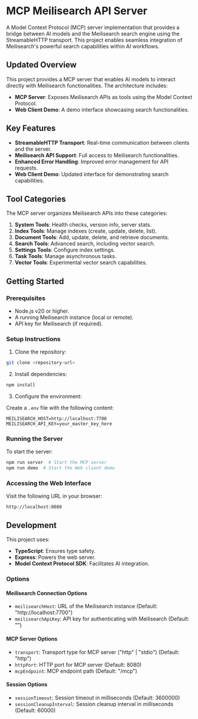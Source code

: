 # MCP Meilisearch API Server

A Model Context Protocol (MCP) server implementation that provides a bridge between AI models and the Meilisearch search engine using the StreamableHTTP transport. This project enables seamless integration of Meilisearch's powerful search capabilities within AI workflows.

## Updated Overview

This project provides a MCP server that enables AI models to interact directly with Meilisearch functionalities. The architecture includes:

- **MCP Server**: Exposes Meilisearch APIs as tools using the Model Context Protocol.
- **Web Client Demo**: A demo interface showcasing search functionalities.

## Key Features

- **StreamableHTTP Transport**: Real-time communication between clients and the server.
- **Meilisearch API Support**: Full access to Meilisearch functionalities.
- **Enhanced Error Handling**: Improved error management for API requests.
- **Web Client Demo**: Updated interface for demonstrating search capabilities.

## Tool Categories

The MCP server organizes Meilisearch APIs into these categories:

1. **System Tools**: Health checks, version info, server stats.
2. **Index Tools**: Manage indexes (create, update, delete, list).
3. **Document Tools**: Add, update, delete, and retrieve documents.
4. **Search Tools**: Advanced search, including vector search.
5. **Settings Tools**: Configure index settings.
6. **Task Tools**: Manage asynchronous tasks.
7. **Vector Tools**: Experimental vector search capabilities.

## Getting Started

### Prerequisites

- Node.js v20 or higher.
- A running Meilisearch instance (local or remote).
- API key for Meilisearch (if required).

### Setup Instructions

1. Clone the repository:

```bash
git clone <repository-url>
```

2. Install dependencies:

```bash
npm install
```

3. Configure the environment:

Create a `.env` file with the following content:

```
MEILISEARCH_HOST=http://localhost:7700
MEILISEARCH_API_KEY=your_master_key_here
```

### Running the Server

To start the server:

```bash
npm run server  # Start the MCP server
npm run demo  # Start the Web client demo
```

### Accessing the Web Interface

Visit the following URL in your browser:

```
http://localhost:8080
```

## Development

This project uses:

- **TypeScript**: Ensures type safety.
- **Express**: Powers the web server.
- **Model Context Protocol SDK**: Facilitates AI integration.

### Options

#### Meilisearch Connection Options

- `meilisearchHost`: URL of the Meilisearch instance (Default: "http://localhost:7700")
- `meilisearchApiKey`: API key for authenticating with Meilisearch (Default: "")

#### MCP Server Options

- `transport`: Transport type for MCP server ("http" | "stdio") (Default: "http")
- `httpPort`: HTTP port for MCP server (Default: 8080)
- `mcpEndpoint`: MCP endpoint path (Default: "/mcp")

#### Session Options

- `sessionTimeout`: Session timeout in milliseconds (Default: 3600000)
- `sessionCleanupInterval`: Session cleanup interval in milliseconds (Default: 60000)
